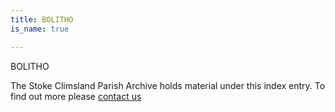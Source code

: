 ```yaml
---
title: BOLITHO
is_name: true

---
```


BOLITHO


The Stoke Climsland Parish Archive holds material under this index entry. To find out more please [contact us](/contact/)
